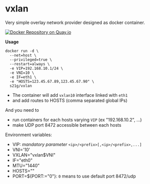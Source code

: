# vxlan

Very simple overlay network provider designed as docker container.

[![Docker Repository on Quay.io](https://quay.io/repository/s21g/vxlan/status "Docker Repository on Quay.io")](https://quay.io/repository/s21g/vxlan)

**Usage**

```
docker run -d \
  --net=host \
  --privileged=true \
  --restart=always \
  -e VIP=192.168.10.1/24 \
  -e VNI=10 \
  -e IF=eth1 \
  -e "HOSTS=123.45.67.89,123.45.67.90" \
  s21g/vxlan
```

 * The container will add `vxlan10` interface linked with `eth1`
 * and add routes to HOSTS (comma separated global IPs)
 
And you need to 

 * run containers for each hosts varying `VIP` (ex "192.168.10.2", ...)
 * make UDP port 8472 accessible between each hosts

Environment variables:

 * VIP: *mandatory parameter* `<ip>/<prefix>[,<ip>/<prefix>,...]`
 * VNI='10'
 * VXLAN="vxlan$VNI"
 * IF="eth0"
 * MTU="1440"
 * HOSTS=""
 * PORT=${PORT:="0"}: `0` means to use default port 8472/udp
